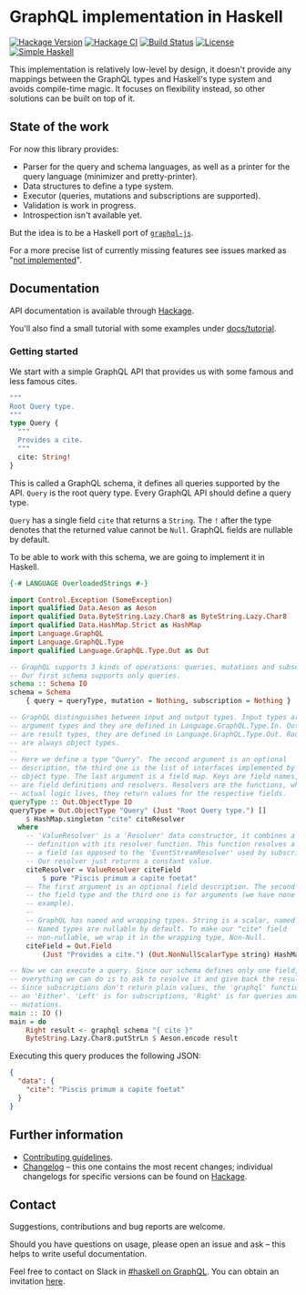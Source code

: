 # GraphQL implementation in Haskell

[![Hackage Version](https://img.shields.io/hackage/v/graphql.svg)](https://hackage.haskell.org/package/graphql)
[![Hackage CI](https://matrix.hackage.haskell.org/api/v2/packages/graphql/badge)](https://matrix.hackage.haskell.org/package/graphql)
[![Build Status](https://github.com/caraus-ecms/graphql/workflows/Haskell%20CI/badge.svg)](https://github.com/caraus-ecms/graphql/actions?query=workflow%3A%22Haskell+CI%22)
[![License](https://img.shields.io/badge/license-BSD--3--Clause-blue.svg)](https://raw.githubusercontent.com/caraus-ecms/graphql/master/LICENSE)
[![Simple Haskell](https://www.simplehaskell.org/badges/badge.svg)](https://www.simplehaskell.org)

This implementation is relatively low-level by design, it doesn't provide any
mappings between the GraphQL types and Haskell's type system and avoids
compile-time magic. It focuses on flexibility instead, so other solutions can
be built on top of it.

## State of the work

For now this library provides:

- Parser for the query and schema languages, as well as a printer for the query
  language (minimizer and pretty-printer).
- Data structures to define a type system.
- Executor (queries, mutations and subscriptions are supported).
- Validation is work in progress.
- Introspection isn't available yet.

But the idea is to be a Haskell port of
[`graphql-js`](https://github.com/graphql/graphql-js).

For a more precise list of currently missing features see issues marked as
"[not implemented](https://github.com/caraus-ecms/graphql/labels/not%20implemented)".

## Documentation

API documentation is available through
[Hackage](https://hackage.haskell.org/package/graphql).

You'll also find a small tutorial with some examples under
[docs/tutorial](https://github.com/caraus-ecms/graphql/tree/master/docs/tutorial).

### Getting started

We start with a simple GraphQL API that provides us with some famous and less
famous cites.

```graphql
"""
Root Query type.
"""
type Query {
  """
  Provides a cite.
  """
  cite: String!
}
```

This is called a GraphQL schema, it defines all queries supported by the API.
`Query` is the root query type. Every GraphQL API should define a query type.

`Query` has a single field `cite` that returns a `String`. The `!` after the
type denotes that the returned value cannot be `Null`. GraphQL fields are
nullable by default.

To be able to work with this schema, we are going to implement it in Haskell.

```haskell
{-# LANGUAGE OverloadedStrings #-}

import Control.Exception (SomeException)
import qualified Data.Aeson as Aeson
import qualified Data.ByteString.Lazy.Char8 as ByteString.Lazy.Char8
import qualified Data.HashMap.Strict as HashMap
import Language.GraphQL
import Language.GraphQL.Type
import qualified Language.GraphQL.Type.Out as Out

-- GraphQL supports 3 kinds of operations: queries, mutations and subscriptions.
-- Our first schema supports only queries.
schema :: Schema IO
schema = Schema
    { query = queryType, mutation = Nothing, subscription = Nothing }

-- GraphQL distinguishes between input and output types. Input types are field
-- argument types and they are defined in Language.GraphQL.Type.In. Output types
-- are result types, they are defined in Language.GraphQL.Type.Out. Root types
-- are always object types.
--
-- Here we define a type "Query". The second argument is an optional
-- description, the third one is the list of interfaces implemented by the
-- object type. The last argument is a field map. Keys are field names, values
-- are field definitions and resolvers. Resolvers are the functions, where the
-- actual logic lives, they return values for the respective fields.
queryType :: Out.ObjectType IO
queryType = Out.ObjectType "Query" (Just "Root Query type.") []
    $ HashMap.singleton "cite" citeResolver
  where
    -- 'ValueResolver' is a 'Resolver' data constructor, it combines a field
    -- definition with its resolver function. This function resolves a value for
    -- a field (as opposed to the 'EventStreamResolver' used by subscriptions).
    -- Our resolver just returns a constant value.
    citeResolver = ValueResolver citeField
        $ pure "Piscis primum a capite foetat"
    -- The first argument is an optional field description. The second one is
    -- the field type and the third one is for arguments (we have none in this
    -- example).
    --
    -- GraphQL has named and wrapping types. String is a scalar, named type.
    -- Named types are nullable by default. To make our "cite" field
    -- non-nullable, we wrap it in the wrapping type, Non-Null.
    citeField = Out.Field
        (Just "Provides a cite.") (Out.NonNullScalarType string) HashMap.empty

-- Now we can execute a query. Since our schema defines only one field,
-- everything we can do is to ask to resolve it and give back the result.
-- Since subscriptions don't return plain values, the 'graphql' function returns
-- an 'Either'. 'Left' is for subscriptions, 'Right' is for queries and
-- mutations.
main :: IO ()
main = do
    Right result <- graphql schema "{ cite }"
    ByteString.Lazy.Char8.putStrLn $ Aeson.encode result
```

Executing this query produces the following JSON:

```json
{
  "data": {
    "cite": "Piscis primum a capite foetat"
  }
}
```

## Further information

- [Contributing guidelines](CONTRIBUTING.md).
- [Changelog](CHANGELOG.md) – this one contains the most recent changes; 
  individual changelogs for specific versions can be found on
  [Hackage](https://hackage.haskell.org/package/graphql).

## Contact

Suggestions, contributions and bug reports are welcome.

Should you have questions on usage, please open an issue and ask – this helps
to write useful documentation.

Feel free to contact on Slack in [#haskell on
GraphQL](https://graphql.slack.com/messages/haskell/). You can obtain an
invitation [here](https://graphql-slack.herokuapp.com/).
